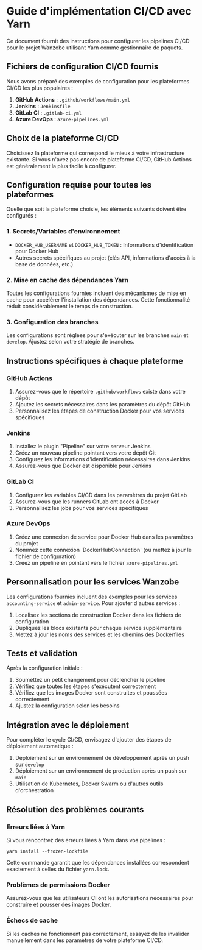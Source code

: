 # Guide d'implémentation CI/CD avec Yarn

Ce document fournit des instructions pour configurer les pipelines CI/CD pour le projet Wanzobe utilisant Yarn comme gestionnaire de paquets.

## Fichiers de configuration CI/CD fournis

Nous avons préparé des exemples de configuration pour les plateformes CI/CD les plus populaires :

1. **GitHub Actions** : `.github/workflows/main.yml`
2. **Jenkins** : `Jenkinsfile`
3. **GitLab CI** : `.gitlab-ci.yml`
4. **Azure DevOps** : `azure-pipelines.yml`

## Choix de la plateforme CI/CD

Choisissez la plateforme qui correspond le mieux à votre infrastructure existante. Si vous n'avez pas encore de plateforme CI/CD, GitHub Actions est généralement la plus facile à configurer.

## Configuration requise pour toutes les plateformes

Quelle que soit la plateforme choisie, les éléments suivants doivent être configurés :

### 1. Secrets/Variables d'environnement

- `DOCKER_HUB_USERNAME` et `DOCKER_HUB_TOKEN` : Informations d'identification pour Docker Hub
- Autres secrets spécifiques au projet (clés API, informations d'accès à la base de données, etc.)

### 2. Mise en cache des dépendances Yarn

Toutes les configurations fournies incluent des mécanismes de mise en cache pour accélérer l'installation des dépendances. Cette fonctionnalité réduit considérablement le temps de construction.

### 3. Configuration des branches

Les configurations sont réglées pour s'exécuter sur les branches `main` et `develop`. Ajustez selon votre stratégie de branches.

## Instructions spécifiques à chaque plateforme

### GitHub Actions

1. Assurez-vous que le répertoire `.github/workflows` existe dans votre dépôt
2. Ajoutez les secrets nécessaires dans les paramètres du dépôt GitHub
3. Personnalisez les étapes de construction Docker pour vos services spécifiques

### Jenkins

1. Installez le plugin "Pipeline" sur votre serveur Jenkins
2. Créez un nouveau pipeline pointant vers votre dépôt Git
3. Configurez les informations d'identification nécessaires dans Jenkins
4. Assurez-vous que Docker est disponible pour Jenkins

### GitLab CI

1. Configurez les variables CI/CD dans les paramètres du projet GitLab
2. Assurez-vous que les runners GitLab ont accès à Docker
3. Personnalisez les jobs pour vos services spécifiques

### Azure DevOps

1. Créez une connexion de service pour Docker Hub dans les paramètres du projet
2. Nommez cette connexion 'DockerHubConnection' (ou mettez à jour le fichier de configuration)
3. Créez un pipeline en pointant vers le fichier `azure-pipelines.yml`

## Personnalisation pour les services Wanzobe

Les configurations fournies incluent des exemples pour les services `accounting-service` et `admin-service`. Pour ajouter d'autres services :

1. Localisez les sections de construction Docker dans les fichiers de configuration
2. Dupliquez les blocs existants pour chaque service supplémentaire
3. Mettez à jour les noms des services et les chemins des Dockerfiles

## Tests et validation

Après la configuration initiale :

1. Soumettez un petit changement pour déclencher le pipeline
2. Vérifiez que toutes les étapes s'exécutent correctement
3. Vérifiez que les images Docker sont construites et poussées correctement
4. Ajustez la configuration selon les besoins

## Intégration avec le déploiement

Pour compléter le cycle CI/CD, envisagez d'ajouter des étapes de déploiement automatique :

1. Déploiement sur un environnement de développement après un push sur `develop`
2. Déploiement sur un environnement de production après un push sur `main`
3. Utilisation de Kubernetes, Docker Swarm ou d'autres outils d'orchestration

## Résolution des problèmes courants

### Erreurs liées à Yarn

Si vous rencontrez des erreurs liées à Yarn dans vos pipelines :

```
yarn install --frozen-lockfile
```

Cette commande garantit que les dépendances installées correspondent exactement à celles du fichier `yarn.lock`.

### Problèmes de permissions Docker

Assurez-vous que les utilisateurs CI ont les autorisations nécessaires pour construire et pousser des images Docker.

### Échecs de cache

Si les caches ne fonctionnent pas correctement, essayez de les invalider manuellement dans les paramètres de votre plateforme CI/CD.
